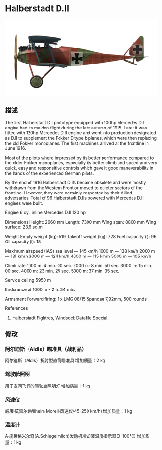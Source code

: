 ﻿# Halberstadt D.II

![halberstadtd2](../images/halberstadtd2.png)

## 描述

The first Halberstadt D.I prototype equipped with 100hp Mercedes D.I engine had its maiden flight during the late autumn of 1915. Later it was fitted with 120hp Mercedes D.II engine and went into production designated as D.II to supplement the Fokker D type biplanes, which were then replacing the old Fokker monoplanes. The first machines arrived at the frontline in June 1916.

Most of the pilots where impressed by its better performance compared to the older Fokker monoplanes, especially its better climb and speed and very quick, easy and responsitive controls which gave it good maneverability in the hands of the experienced German pilots.

By the end of 1916 Halberstadt D.IIs became obsolete and were mostly withdrawn from the Western Front or moved to quieter sectors of the frontline. However, they were certainly respected by their Allied adversaries. Total of 96 Halberstadt D.IIs powered with Mercedes D.II engines were built.


Engine
6 cyl. inline Mercedes D.II 120 hp

Dimensions
Height: 2660 mm
Length: 7300 mm
Wing span: 8800 mm
Wing surface: 23.6 sq.m

Weight
Empty weight (kg): 519
Takeoff weight (kg): 728
Fuel capacity (l): 96
Oil capacity (l): 18

Maximum airspeed (IAS)
sea level — 145 km/h
1000 m — 138 km/h
2000 m — 131 km/h
3000 m — 124 km/h
4000 m — 115 km/h
5000 m — 105 km/h

Climb rate
1000 m:  4 min. 00 sec.
2000 m:  8 min. 50 sec.
3000 m: 15 min. 00 sec.
4000 m: 23 min. 25 sec.
5000 m: 37 min. 35 sec.

Service ceiling 5950 m

Endurance at 1000 m - 2 h. 34 min.

Armament
Forward firing: 1 х LMG 08/15 Spandau 7,92mm, 500 rounds.

References
1) Halberstadt Fightres, Windsock Datafile Special.

## 修改


### 阿尔迪斯（Aldis）瞄准具（战利品）

阿尔迪斯（Aldis）折射型直筒瞄准具
增加质量：2 kg


### 驾驶舱照明

用于夜间飞行的驾驶舱照明灯
增加质量：1 kg


### 风速仪

威廉·莫雷尔(Wilhelm Morell)风速仪(45-250 km/h)
增加质量：1 kg
﻿

### 温度计

A·施莱格米尔奇(A.Schlegelmilch)发动机冷却液温度指示器(0-100℃)
增加质量：1 kg
